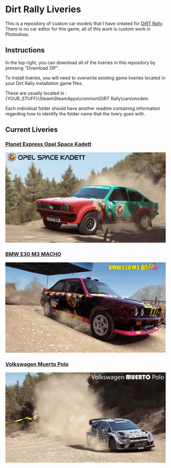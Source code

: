 # Dirt Rally Liveries

This is a repository of custom car models that I have created for [DiRT Rally](http://dirtgame.com/). There is no car editor for this game, all of this work is custom work in Photoshop.

## Instructions

In the top right, you can download all of the liveries in this repository
by pressing "Download ZIP".

To Install liveries, you will need to overwrite existing game liveries located
in your Dirt Rally installation game files.

These are usually located in : {YOUR_STUFF}\Steam\SteamApps\common\DiRT Rally\cars\models

Each individual folder should have another readme containing information regarding how to
identify the folder name that the livery goes with.

## Current Liveries

### [Planet Express Opel Space Kadett](https://github.com/pcostanz/liveries/tree/master/kadett/planet_express)

[![Planet Express Opel Space Kadett](https://raw.githubusercontent.com/pcostanz/liveries/master/kadett/planet_express/cover.jpg "Planet Express Opel Space Kadett")](https://github.com/pcostanz/liveries/tree/master/kadett/planet_express)

### [BMW E30 M3 MACHO](https://github.com/pcostanz/liveries/tree/master/m3/macho)

[![BMW E30 M3 MACHO](https://raw.githubusercontent.com/pcostanz/liveries/master/m3/macho/cover.jpg "BMW E30 M3 MACHO")](https://github.com/pcostanz/liveries/tree/master/m3/macho)

### [Volkswagen Muerto Polo](https://github.com/pcostanz/liveries/tree/master/polo/muerto)

[![Volkswagen Muerto Polo](https://raw.githubusercontent.com/pcostanz/liveries/master/polo/muerto/cover.jpg "Volkswagen Muerto Polo")](https://github.com/pcostanz/liveries/tree/master/polo/muerto)

